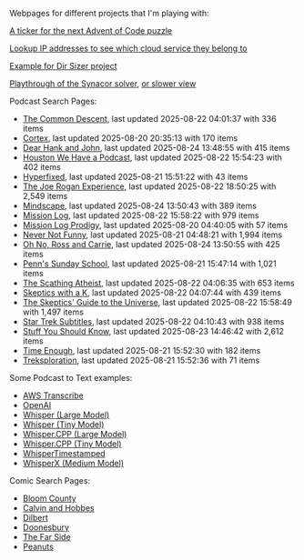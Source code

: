Webpages for different projects that I'm playing with:

[A ticker for the next Advent of Code puzzle](https://seligman.github.io/aoc_ticker.html)

[Lookup IP addresses to see which cloud service they belong to](https://seligman.github.io/cloud-ips/index.html)

[Example for Dir Sizer project](https://seligman.github.io/dir_sizer/cost_example.html)

[Playthrough of the Synacor solver](https://seligman.github.io/synacor/run_script_speed.html), [or slower view](https://seligman.github.io/synacor/run_script.html)

Podcast Search Pages:
<!-- Podcasts Start -->
* [The Common Descent](https://seligman.github.io/podcasts/common_descent/common_descent.html), last updated 2025-08-22 04:01:37 with 336 items
* [Cortex](https://seligman.github.io/podcasts/cortex_pod/cortex_pod.html), last updated 2025-08-20 20:35:13 with 170 items
* [Dear Hank and John](https://seligman.github.io/podcasts/hank_and_john/hank_and_john.html), last updated 2025-08-24 13:48:55 with 415 items
* [Houston We Have a Podcast](https://seligman.github.io/podcasts/houston_we_have_a_podcast/houston_we_have_a_podcast.html), last updated 2025-08-22 15:54:23 with 402 items
* [Hyperfixed](https://seligman.github.io/podcasts/hyperfixed/hyperfixed.html), last updated 2025-08-21 15:51:22 with 43 items
* [The Joe Rogan Experience](https://seligman.github.io/podcasts/jre/jre.html), last updated 2025-08-22 18:50:25 with 2,549 items
* [Mindscape](https://seligman.github.io/podcasts/mindscape/mindscape.html), last updated 2025-08-24 13:50:43 with 389 items
* [Mission Log](https://seligman.github.io/podcasts/mission_log/mission_log.html), last updated 2025-08-22 15:58:22 with 979 items
* [Mission Log Prodigy](https://seligman.github.io/podcasts/ml_prodigy/ml_prodigy.html), last updated 2025-08-20 04:40:05 with 57 items
* [Never Not Funny](https://seligman.github.io/podcasts/nevernotfunny/nevernotfunny.html), last updated 2025-08-21 04:48:21 with 1,994 items
* [Oh No, Ross and Carrie](https://seligman.github.io/podcasts/oh_no/oh_no.html), last updated 2025-08-24 13:50:55 with 425 items
* [Penn's Sunday School](https://seligman.github.io/podcasts/penn_sunday_school/penn_sunday_school.html), last updated 2025-08-21 15:47:14 with 1,021 items
* [The Scathing Atheist](https://seligman.github.io/podcasts/scathing/scathing.html), last updated 2025-08-22 04:06:35 with 653 items
* [Skeptics with a K](https://seligman.github.io/podcasts/swak/swak.html), last updated 2025-08-22 04:07:44 with 439 items
* [The Skeptics' Guide to the Universe](https://seligman.github.io/podcasts/sgu/sgu.html), last updated 2025-08-22 15:58:49 with 1,497 items
* [Star Trek Subtitles](https://seligman.github.io/star_trek_subtitles/star_trek_subtitles.html), last updated 2025-08-22 04:10:43 with 938 items
* [Stuff You Should Know](https://seligman.github.io/podcasts/stuff_know/stuff_know.html), last updated 2025-08-23 14:46:42 with 2,612 items
* [Time Enough](https://seligman.github.io/podcasts/time_enough/time_enough.html), last updated 2025-08-21 15:52:30 with 182 items
* [Treksploration](https://seligman.github.io/podcasts/treksploration/treksploration.html), last updated 2025-08-21 15:52:36 with 71 items
<!-- Podcasts End -->

Some Podcast to Text examples:
* [AWS Transcribe](https://seligman.github.io/podcast_to_text/Example-Results-AWS-Transcribe.html)
* [OpenAI](https://seligman.github.io/podcast_to_text/Example-Results-OpenAI.html)
* [Whisper (Large Model)](https://seligman.github.io/podcast_to_text/Example-Results-Whisper-Large.html)
* [Whisper (Tiny Model)](https://seligman.github.io/podcast_to_text/Example-Results-Whisper-Tiny.html)
* [Whisper.CPP (Large Model)](https://seligman.github.io/podcast_to_text/Example-Results-Whisper_CPP-Large.html)
* [Whisper.CPP (Tiny Model)](https://seligman.github.io/podcast_to_text/Example-Results-Whisper_CPP-Tiny.html)
* [WhisperTimestamped](https://seligman.github.io/podcast_to_text/Example-Results-WhisperTimestamped-Medium.html)
* [WhisperX (Medium Model)](https://seligman.github.io/podcast_to_text/Example-Results-WhisperX-Medium.html)

Comic Search Pages:
* [Bloom County](https://seligman.github.io/comics/bloom_county.html)
* [Calvin and Hobbes](https://seligman.github.io/comics/calvin_and_hobbes.html)
* [Dilbert](https://seligman.github.io/comics/dilbert.html)
* [Doonesbury](https://seligman.github.io/comics/doonesbury.html)
* [The Far Side](https://seligman.github.io/comics/far_side.html)
* [Peanuts](https://seligman.github.io/comics/peanuts.html)
